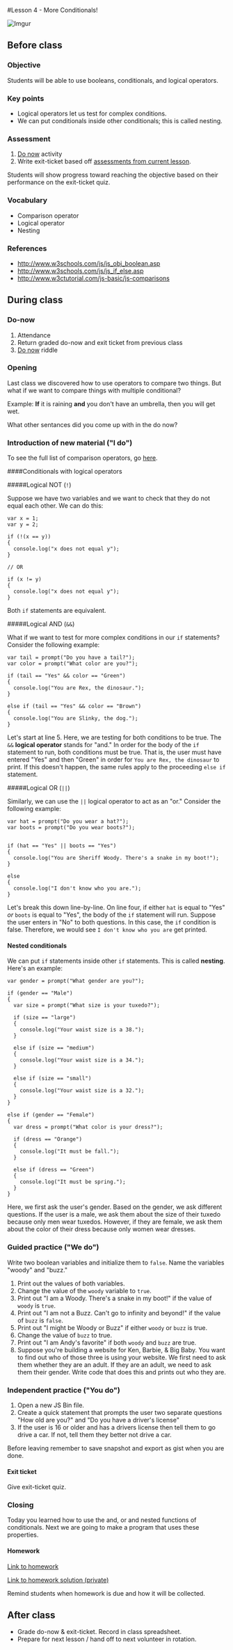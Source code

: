 #Lesson 4 - More Conditionals! 

![Imgur](http://i.imgur.com/ooLA9O6.png)

## Before class

### Objective

Students will be able to use booleans, conditionals, and logical operators.

### Key points

* Logical operators let us test for complex conditions.
* We can put conditionals inside other conditionals; this is called nesting.

### Assessment

1. [Do now](assessments/do_now) activity
2. Write exit-ticket based off [assessments from current lesson](assessments/).

Students will show progress toward reaching the objective based on their performance on the exit-ticket quiz.

### Vocabulary

* Comparison operator
* Logical operator
* Nesting

### References

* http://www.w3schools.com/js/js_obj_boolean.asp
* http://www.w3schools.com/js/js_if_else.asp
* http://www.w3ctutorial.com/js-basic/js-comparisons

## During class

### Do-now

1. Attendance
2. Return graded do-now and exit ticket from previous class
3. [Do now](assessments/do_now) riddle

### Opening

Last class we discovered how to use operators to compare two things. But what if we want to compare things with multiple conditional?

Example: **If** it is raining **and** you don't have an umbrella, then you will get wet.

What other sentances did you come up with in the do now?

### Introduction of new material ("I do")
To see the full list of comparison operators, go [here](http://www.w3schools.com/js/js_comparisons.asp).

####Conditionals with logical operators

#####Logical NOT (``!``)

Suppose we have two variables and we want to check that they do not equal each other. We can do this:

```
var x = 1;
var y = 2;

if (!(x == y))
{
  console.log("x does not equal y");
}

// OR

if (x != y)
{
  console.log("x does not equal y");
}
```

Both `if` statements are equivalent.

#####Logical AND (``&&``)

What if we want to test for more complex conditions in our `if` statements? Consider the following example:

```
var tail = prompt("Do you have a tail?");
var color = prompt("What color are you?");

if (tail == "Yes" && color == "Green")
{
  console.log("You are Rex, the dinosaur.");
}

else if (tail == "Yes" && color == "Brown")
{
  console.log("You are Slinky, the dog.");
}

```

Let's start at line 5. Here, we are testing for both conditions to be true. The `&&` **logical operator** stands for "and." In order for the body of the `if` statement to run, both conditions must be true. That is, the user must have entered "Yes" and then "Green" in order for `You are Rex, the dinosaur` to print. If this doesn't happen, the same rules apply to the proceeding `else if` statement.

#####Logical OR (``||``)

Similarly, we can use the ``||`` logical operator to act as an "or." Consider the following example:

```
var hat = prompt("Do you wear a hat?");
var boots = prompt("Do you wear boots?");


if (hat == "Yes" || boots == "Yes")
{
  console.log("You are Sheriff Woody. There's a snake in my boot!");
}

else
{
  console.log("I don't know who you are.");
}
```

Let's break this down line-by-line. On line four, if either `hat` is equal to "Yes" *or* `boots` is equal to "Yes", the body of the `if` statement will run. Suppose the user enters in "No" to both questions. In this case, the `if` condition is false. Therefore, we would see ``I don't know who you are`` get printed.

#### Nested conditionals

We can put `if` statements inside other `if` statements. This is called **nesting**. Here's an example:

```
var gender = prompt("What gender are you?");

if (gender == "Male")
{
  var size = prompt("What size is your tuxedo?");
  
  if (size == "large")
  {
    console.log("Your waist size is a 38.");
  }
  
  else if (size == "medium")
  {
    console.log("Your waist size is a 34.");
  }
  
  else if (size == "small")
  {
    console.log("Your waist size is a 32.");
  }  
}

else if (gender == "Female")
{
  var dress = prompt("What color is your dress?");
  
  if (dress == "Orange")
  {
    console.log("It must be fall.");
  }
  
  else if (dress == "Green")
  {
    console.log("It must be spring.");
  }
}
```
Here, we first ask the user's gender. Based on the gender, we ask different questions. If the user is a male, we ask them about the size of their tuxedo because only men wear tuxedos. However, if they are female, we ask them about the color of their dress because only women wear dresses. 

### Guided practice ("We do")

Write two boolean variables and initialize them to `false`. Name the variables "woody" and "buzz."

1. Print out the values of both variables.
2. Change the value of the `woody` variable to `true`.
3. Print out "I am a Woody. There's a snake in my boot!" if the value of `woody` is `true`.
4. Print out "I am not a Buzz. Can't go to infinity and beyond!" if the value of `buzz` is `false`.
5. Print out "I might be Woody or Buzz" if either `woody` or `buzz` is true.
6. Change the value of `buzz` to true.
7. Print out "I am Andy's favorite" if both `woody` and `buzz` are true.
8. Suppose you're building a website for Ken, Barbie, & Big Baby. You want to find out who of those three is using your website. We first need to ask them whether they are an adult. If they are an adult, we need to ask them their gender. Write code that does this and prints out who they are.

### Independent practice ("You do")

1. Open a new JS Bin file.
2. Create a quick statement that prompts the user two separate questions "How old are you?" and "Do you have a driver's license"
3. If the user is 16 or older and has a drivers license then tell them to go drive a car. If not, tell them they better not drive a car.

Before leaving remember to save snapshot and export as gist when you are done.
#### Exit ticket

Give exit-ticket quiz.

### Closing

Today you learned how to use the and, or and nested functions of conditionals. Next we are going to make a program that uses these properties. 

#### Homework

[Link to homework](homework/)

[Link to homework solution (private)]()

Remind students when homework is due and how it will be collected.

## After class

* Grade do-now & exit-ticket. Record in class spreadsheet.
* Prepare for next lesson / hand off to next volunteer in rotation.
